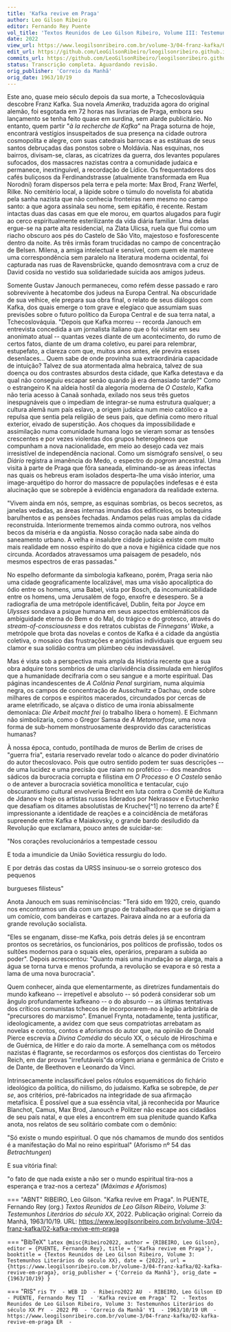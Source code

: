 ```yaml
---
title: 'Kafka revive em Praga'
author: Leo Gilson Ribeiro
editor: Fernando Rey Puente
vol_title: 'Textos Reunidos de Leo Gilson Ribeiro, Volume III: Testemunhos Literários do século XX'
date: 2022
view_url: https://www.leogilsonribeiro.com.br/volume-3/04-franz-kafka/02-kafka-revive-em-praga
edit_url: https://github.com/LeoGilsonRibeiro/leogilsonribeiro.github.io/edit/main//docs/markdown/volume-3/04-franz-kafka/02-kafka-revive-em-praga.md
commits_url: https://github.com/LeoGilsonRibeiro/leogilsonribeiro.github.io/commits/main/docs/markdown/volume-3/04-franz-kafka/02-kafka-revive-em-praga.md
status: Transcrição completa. Aguardando revisão.
orig_publisher: 'Correio da Manhã'
orig_date: 1963/10/19
---
```


Este ano, quase meio século depois da sua morte, a Tchecoslováquia descobre Franz Kafka. Sua novela *Amerika*, traduzida agora do original alemão, foi esgotada em 72 horas nas livrarias de Praga, embora seu lançamento se tenha feito quase em surdina, sem alarde publicitário. No entanto, quem partir "*à la recherche de Kafka*" na Praga soturna de hoje, encontrará vestígios insuspeitados de sua presença na cidade outrora cosmopolita e alegre, com suas catedrais barrocas e as estátuas de seus santos debruçadas das ponstos sobre o Moldávia. Nas esquinas, nos bairros, divisam-se, claras, as cicatrizes da guerra, dos levantes populares sufocados, dos massacres nazistas contra a comunidade judaica e permanece, inextinguível, a recordação de Lídice. Os frequentadores dos cafés buliçosos da Ferdinandstrasse (atualmente transformada em Rua Norodni) foram dispersos pela terra e pela morte: Max Brod, Franz Werfel, Rilke. No cemitério local, a lápide sobre o túmulo do novelista foi abatida pela sanha nazista que não conhecia fronteiras nem mesmo no campo santo: a que agora assinala seu nome, sem epitáfio, é recente. Restam intactas duas das casas em que ele morou, em quartos alugados para fugir ao cerco espiritualmente esterilizante da vida diária familiar. Uma delas ergue-se na parte alta residencial, na Zlata Ulicsa, ruela que flui como um riacho obscuro aos pés do Castelo de São Vito, majestoso e fosforescente dentro da noite. As três irmãs foram trucidadas no campo de concentração de Belsen. Milena, a amiga intelectual e sensível, com quem ele manteve uma correspondência sem paralelo na literatura moderna ocidental, foi capturada nas ruas de Ravensbrücke, quando demosntrava com a cruz de David cosida no vestido sua solidariedade suicida aos amigos judeus.

Somente Gustav Janouch permaneceu, como refém desse passado e raro sobrevivente à hecatombe dos judeus na Europa Central. Na obscuridade de sua velhice, ele prepara sua obra final, o relato de seus diálogos com Kafka, dos quais emerge o tom grave e elegíaco que assumiam suas previsões sobre o futuro político da Europa Central e de sua terra natal, a Tchecoslováquia. "Depois que Kafka morreu -- recorda Janouch em entrevista concedida a um jornalista italiano que o foi visitar em seu anonimato atual -- quantas vezes diante de um acontecimento, do rumo de certos fatos, diante de um drama coletivo, eu parei para relembrar, estupefato, a clareza com que, muitos anos antes, ele previra esses desenlaces\... Quem sabe de onde provinha sua extraordinária capacidade de intuição? Talvez de sua atormentada alma hebraica, talvez de sua doença ou dos contrastes absurdos desta cidade, que Kafka detestava e da qual não conseguiu escapar senão quando já era demasiado tarde?" Como o estrangeiro K na aldeia hostil da alegoria moderna de *O Castelo*, Kafka não teria acesso à Canaã sonhada, exilado nos seus três guetos inespugnáveis que o impediam de integrar-se numa estrutura qualquer; a cultura alemã num país eslavo, a origem judaica num meio católico e a repulsa que sentia pela religião de seus pais, que definia como mero ritual exterior, eivado de superstição. Aos choques da impossibilidade e assimilação numa comunidade humana logo se vieram somar as tensões crescentes e por vezes violentas dos grupos heterogêneos que compunham a nova nacionalidade, em meio ao desejo cada vez mais irresistível de independência nacional. Como um sismógrafo sensível, o seu *Diário* registra a imanência do Medo, o espectro do *pogrom* ancestral. Uma visita à parte de Praga que fôra saneada, eliminando-se as áreas infectas nas quais os hebreus eram isolados desperta-lhe uma visão interior, uma image-arquétipo do horror do massacre de populações indefesas e é esta alucinação que se sobrepõe à evidência enganadora da realidade externa.

"Vivem ainda em nós, sempre, as esquinas sombrias, os becos secretos, as janelas vedadas, as áreas internas imundas dos edifíceios, os botequins barulhentos e as pensões fechadas. Andamos pelas ruas amplas da cidade reconstruída. Interiormente trememos ainda commo outrora, nos velhos becos da miséria e da angústia. Nosso coração nada sabe ainda do saneamento urbano. A velha e insalubre cidade judaica existe com muito mais realidade em nosso espírito do que a nova e higiênica cidade que nos circunda. Acordados atravessamos uma paisagem de pesadelo, nós mesmos espectros de eras passadas."

No espelho deformante da simbologia kafkeano, porém, Praga seria não uma cidade geograficamente localizável, mas uma visão apocalíptica do ódio entre os homens, uma Babel, vista por Bosch, da incomunicabilidade entre os homens, uma Jerusalém de fogo, enxofre e desespero. Se a radiografia de uma metrópole identificável, Dublin, feita por Joyce em *Ulysses* sondava a psique humana em seus aspectos emblemáticos da ambiguidade eterna do Bem e do Mal, do trágico e do grotesco, através do *stream-of-consciousness* e dos retratos cubistas de *Finnegans' Wake*, a metrópole que brota das novelas e contos de Kafka é a cidade da angústia coletiva, o mosaico das frustrações e angústias individuais que erguem seu clamor e sua solidão contra um plúmbeo céu indevassável.

Mas é vista sob a perspectiva mais ampla da História recente que a sua obra adquire tons sombrios de uma clarividência dissimulada em hieróglifos que a humanidade decifraria com o seu sangue e a morte espiritual. Das páginas incandescentes de *A Colônia Penal* surgiriam, numa alquimia negra, os campos de concentração de Ausschwitz e Dachau, onde sobre milhares de corpos e espíritos macerados, circundados por cercas de arame eletrificado, se alçava o dístico de uma ironia abissalmente demoníaca: *Die Arbeit macht frei* (o trabalho libera o homem). E Eichmann não simbolizaria, como o Gregor Samsa de *A Metamorfose*, uma nova forma de sub-homem monstruosamente desprovido das características humanas?

À nossa época, contudo, pontilhada de muros de Berlim de crises de "guerra fria", estaria reservado revelar todo o alcance do poder divinatório do autor thecoslovaco. Pois que outro sentido podem ter suas descrições -- de uma lucidez e uma precisão que raiam no profético -- dos meandros sádicos da burocracia corrupta e filistina em *O Processo* e *O Castelo* senão o de antever a burocracia soviética monolítica e tentacular, cujo obscurantismo cultural envolveria Brecht em luta contra o Comitê de Kultura de Jdanov e hoje os artistas russos liderados por Nekrassov e Evtuchenko que desafiam os ditames absolutistas de Kruchev[^1] no terreno da arte? É impressionante a identidade de reações e a coincidência de metáforas supreende entre Kafka e Maiakovsky, o grande bardo desiludido da Revolução que exclamara, pouco antes de suicidar-se:

"Nos corações revolucionários a tempestade cessou

E toda a imundicie da União Soviética ressurgiu do lodo.

E por detrás das costas da URSS insinuou-se o sorreio grotesco dos pequenos

burgueses filisteus"

Anota Janouch em suas reminiscências: "Terá sido em 1920, creio, quando nos encontramos um dia com um grupo de trabalhadores que se dirigiam a um comício, com bandeiras e cartazes. Pairava ainda no ar a euforia da grande revolução socialista.

"Eles se enganam, disse-me Kafka, pois detrás deles já se encontram prontos os secretários, os funcionários, pos políticos de profissão, todos os sultões modernos para o squais eles, operários, preparam a subida ao poder". Depois acrescentou: "Quanto mais uma inundação se alarga, mais a água se torna turva e menos profunda, a revolução se evapora e só resta a lama de uma nova burocracia".

Quem conhecer, ainda que elementarmente, as diretrizes fundamentais do mundo kafkeano -- irrepetível e absoluto -- só poderá considerar sob um ângulo profundamente kafkeano -- o do absurdo -- as últimas tentativas dos críticos comunistas tchecos de incorporarem-no à legião arbitrária de "precursores do marxismo". Emanuel Frynta, notadamente, tenta justificar, ideologicamente, a avidez com que seus compatriotas arrebatam as novelas e contos, contos e aforismos do autor que, na opinião de Donald Pierce escrevia a *Divina Comédia* do século XX, o século de Hiroschima e de Guérnica, de Hitler e do raio da morte. A semelhança com os métodos nazistas é flagrante, se recordarmos os esforços dos cientistas do Terceiro Reich, em dar provas "irrefutáveis"da origem ariana e germânica de Cristo e de Dante, de Beethoven e Leonardo da Vinci.

Intrinsecamente inclassificável pelos rótulos esquemáticos do fichário ideológico da política, do niilismo, do judaismo. Kafka se sobrepõe, de *per se*, aos critérios, pré-fabricados na integridade de sua afirmação metafísica. É possível que a sua essência vital, já reconhecida por Maurice Blanchot, Camus, Max Brod, Janouch e Politzer não escape aos cidadãos de seu país natal, e que eles a encontrem em sua plenitude quando Kafka anota, nos relatos de seu solitário combate com o demônio:

"Só existe o mundo espiritual. O que nós chamamos de mundo dos sentidos é a manifestação do Mal no reino espiritual" (Aforismo nº 54 das *Betrachtungen*)

E sua vitória final:

"o fato de que nada existe a não ser o mundo espiritual tira-nos a esperança e traz-nos a certeza" (*Máximas e Aforismos*)


=== "ABNT"
    RIBEIRO, Leo Gilson. "Kafka revive em Praga". In PUENTE, Fernando Rey (org.) <em>Textos Reunidos de Leo Gilson Ribeiro, Volume 3: Testemunhos Literários do século XX</em>, 2022. Publicação original: Correio da Manhã, 1963/10/19. URL: <a href="stable_url">https://www.leogilsonribeiro.com.br/volume-3/04-franz-kafka/02-kafka-revive-em-praga</a>

=== "BibTeX"
    ```latex
    @misc{Ribeiro2022,
    author = {RIBEIRO, Leo Gilson},
    editor = {PUENTE, Fernando Rey},
    title = {'Kafka revive em Praga'},
    booktitle = {Textos Reunidos de Leo Gilson Ribeiro, Volume 3: Testemunhos Literários do século XX},
    date = {2022},
    url = {https://www.leogilsonribeiro.com.br/volume-3/04-franz-kafka/02-kafka-revive-em-praga},
    orig_publisher = {'Correio da Manhã'},
    orig_date = {1963/10/19}
    }
    ```

=== "RIS"
    ```ris
    TY  - WEB
    ID  - Ribeiro2022
    AU  - RIBEIRO, Leo Gilson
    ED  - PUENTE, Fernando Rey
    TI  - 'Kafka revive em Praga'
    T2  - Textos Reunidos de Leo Gilson Ribeiro, Volume 3: Testemunhos Literários do século XX
    PY  - 2022
    PB  - 'Correio da Manhã'
    Y1  - 1963/10/19
    UR  - https://www.leogilsonribeiro.com.br/volume-3/04-franz-kafka/02-kafka-revive-em-praga
    ER  - 
    ```
